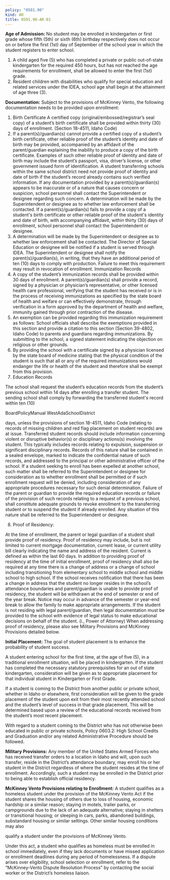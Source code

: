 ```yaml
---
policy: "0501.90"
kind: AR
title: 0501.90-AR-01
---
```


**Age of Admission:**
No student may be enrolled in kindergarten or first grade whose fifth (5th) or sixth (6th) birthday respectively does
not occur on or before the first (1st) day of September of the school year in which the student registers to enter
school.


1. A child aged five (5) who has completed a private or public out-of-state kindergarten for the required 450
hours, but has not reached the age requirements for enrollment, shall be allowed to enter the first (1st) grade.
2. Resident children with disabilities who qualify for special education and related services under the IDEA,
school age shall begin at the attainment of age three (3).

**Documentation:**
Subject to the provisions of McKinney Vento, the following documentation needs to be provided upon enrollment:


1. Birth Certificate
A certified copy (original/embossed/registrar’s seal copy) of a student’s birth certificate shall be provided
within thirty (30) days of enrollment. (Section 18-4511, Idaho Code)
2. If a parent(s)/guardian(s) cannot provide a certified copy of a student’s birth certificate, other reliable proof of
the student’s identity and date of birth may be provided, accompanied by an affidavit of the parent/guardian
explaining the inability to produce a copy of the birth certificate. Examples of such other reliable proof of
identity and date of birth may include the student’s passport, visa, driver’s license, or other government issued
form of identification.
A student transferring schools within the same school district need not provide proof of identity and
date of birth if the student’s record already contains such verified information.
If any documentation provided by a parent(s)/guardian(s) appears to be inaccurate or of a nature that
causes concern or suspicion, school personnel shall contact the Superintendent or designee regarding
such concern.
A determination will be made by the Superintendent or designee as to whether law enforcement
shall be contacted.
If a parent(s)/guardian(s) fails to provide a copy of a student's birth certificate or other reliable proof of
the student's identity and date of birth, with accompanying affidavit, within thirty (30) days of
enrollment, school personnel shall contact the Superintendent or designee.
3. A determination will be made by the Superintendent or designee as to whether law enforcement shall be
contacted.
The Director of Special Education or designee will be notified if a student is served through IDEA.
The Superintendent or designee shall notify the parent(s)/guardian(s), in writing, that they have an
additional period of ten (10) days to comply with production. Failure to meet this requirement may result
in revocation of enrollment.
Immunization Records
4. A copy of the student’s immunization records shall be provided within 30 days of enrollment. A
parent(s)/guardian(s) shall provide a record, signed by a physician or physician’s representative, or other
licensed health care professional, verifying that the student has received or is in the process of receiving
immunizations as specified by the state board of health and welfare or can effectively demonstrate, through
verification in a form approved by the department of health and welfare, immunity gained through prior
contraction of the disease.
5. An exemption can be provided regarding this immunization requirement as follows:
School officials shall describe the exemptions provided in this section and provide a citation to this
section (Section 39-4802, Idaho Code) to parents and guardians regarding immunizations.
By submitting to the school, a signed statement indicating the objection on religious or other
grounds.
6. By providing the school with a certificate signed by a physician licensed by the state board of medicine stating
that the physical condition of the student is such that all or any of the required immunizations would endanger
the life or health of the student and therefore shall be exempt from this provision.
7. Education Records


The school shall request the student’s education records from the student’s previous school within 14
days after enrolling a transfer student.
The sending school shall comply by forwarding the transferred student's record within ten (10)


BoardPolicyManual
WestAdaSchoolDistrict



days, unless the provisions of section 18-4511, Idaho Code (relating to records of missing children
and red flag placement on student records) are at issue.
Transferred student records should include information concerning violent or disruptive behavior(s) or
disciplinary actions(s) involving the student. This typically includes records relating to expulsion,
suspension or significant disciplinary records. Records of this nature shall be contained in a sealed
envelope, marked to indicate the confidential nature of such records, and addressed to the principal or
other administrative officer of the school.
If a student seeking to enroll has been expelled at another school, such matter shall be referred to
the Superintendent or designee for consideration as to whether enrollment shall be permitted or if
such enrollment request will be denied, including consideration of any appropriate procedures
necessary for such denial determination.
Failure of the parent or guardian to provide the required education records or failure of the provision of
such records relating to a request of a previous school, shall constitute adequate grounds to revoke
enrollment to the transferring student or to suspend the student if already enrolled. Any situation of this
nature shall be referred to the Superintendent or designee.

8. Proof of Residency:


At the time of enrollment, the parent or legal guardian of a student shall provide proof of residency.
Proof of residency may include, but is not limited to current mortgage documentation, current lease, or
current utility bill clearly indicating the name and address of the resident.
Current is defined as within the last 60 days.
In addition to providing proof of residency at the time of initial enrollment, proof of residency shall also
be required at any time there is a change of address or a change of school including transitioning from
elementary school to middle school and middle school to high school.
If the school receives notification that there has been a change in address that the student no longer
resides in the school’s attendance boundaries and parent/guardian is unable to provide proof of
residency, the student will be withdrawn at the end of semester or end of the year break. Notice may
occur in advance of the semester or year-end break to allow the family to make appropriate
arrangements.
If the student is not residing with legal parent/guardian, then legal documentation must be provided to
the school with evidence of legal status to make educational decisions on behalf of the student. (i.,
Power of Attorney)
When addressing proof of residency, please also see Military Provisions and McKinney Provisions
detailed below.

**Initial Placement:**
The goal of student placement is to enhance the probability of student success.

A student entering school for the first time, at the age of five (5), in a traditional enrollment situation, will be placed
in kindergarten. If the student has completed the necessary statutory prerequisites for an out of state kindergarten,
consideration will be given as to appropriate placement for that individual student in Kindergarten or First Grade.

If a student is coming to the District from another public or private school, whether in Idaho or elsewhere, first
consideration will be given to the grade placement of the student upon exit from their most recently attended school
and the student’s level of success in that grade placement. This will be determined based upon a review of the
educational records received from the student’s most recent placement.

With regard to a student coming to the District who has not otherwise been educated in public or private schools,
Policy 0603.2: High School Credits and Graduation and/or any related Administrative Procedure should be followed.

**Military Provisions:**
Any member of the United States Armed Forces who has received transfer orders to a location in Idaho and will,
upon such transfer, reside in the District’s attendance boundary, may enroll his or her student in the District
regardless of where the student resides at the time of enrollment. Accordingly, such a student may be enrolled in
the District prior to being able to establish official residency.

**McKinney Vento Provisions relating to Enrollment:**
A student qualifies as a homeless student under the provision of the McKinney Vento Act if the student shares the
housing of others due to loss of housing, economic hardship or a similar reason; staying in motels, trailer parks, or
campgrounds due to the lack of an adequate alternative; staying in shelters or transitional housing; or sleeping in
cars, parks, abandoned buildings, substandard housing or similar settings. Other similar housing conditions may also


qualify a student under the provisions of McKinney Vento.

Under this act, a student who qualifies as homeless must be enrolled in school immediately, even if they lack
documents or have missed application or enrollment deadlines during any period of homelessness. If a dispute arises
over eligibility, school selection or enrollment, refer to the “McKinney-Vento Dispute Resolution Process” by
contacting the social worker or the District’s homeless liaison.
